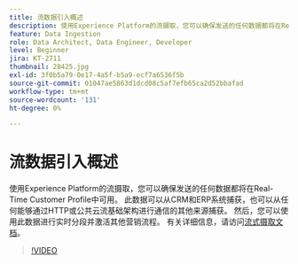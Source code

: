 ```yaml
---
title: 流数据引入概述
description: 使用Experience Platform的流摄取，您可以确保发送的任何数据都将在Real-Time Customer Profile中可用。 此数据可以从CRM和ERP系统捕获，也可以从能够通过HTTP或公共云流基础架构进行通信的任何其他来源捕获。
feature: Data Ingestion
role: Data Architect, Data Engineer, Developer
level: Beginner
jira: KT-2711
thumbnail: 28425.jpg
exl-id: 3f0b5a79-0e17-4a5f-b5a9-ecf7a6536f5b
source-git-commit: 01047ae5863d1dcd08c5af7efb65ca2d52bbafad
workflow-type: tm+mt
source-wordcount: '131'
ht-degree: 0%

---
```


# 流数据引入概述

使用Experience Platform的流摄取，您可以确保发送的任何数据都将在Real-Time Customer Profile中可用。 此数据可以从CRM和ERP系统捕获，也可以从任何能够通过HTTP或公共云流基础架构进行通信的其他来源捕获。 然后，您可以使用此数据进行实时分段并激活其他营销流程。 有关详细信息，请访问[流式摄取文档](https://experienceleague.adobe.com/en/docs/experience-platform/ingestion/streaming/overview)。

>[!VIDEO](https://video.tv.adobe.com/v/28425?learn=on)
